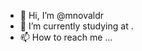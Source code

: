 - 👋 Hi, I’m @mnovaldr
- 🌱 I’m currently studying at .
- 📫 How to reach me ...
 
<!---
NovalRamadhani/NovalRamadhani is a ✨ special ✨ repository because its `README.md` (this file) appears on your GitHub profile.
You can click the Preview link to take a look at your changes.
--->
